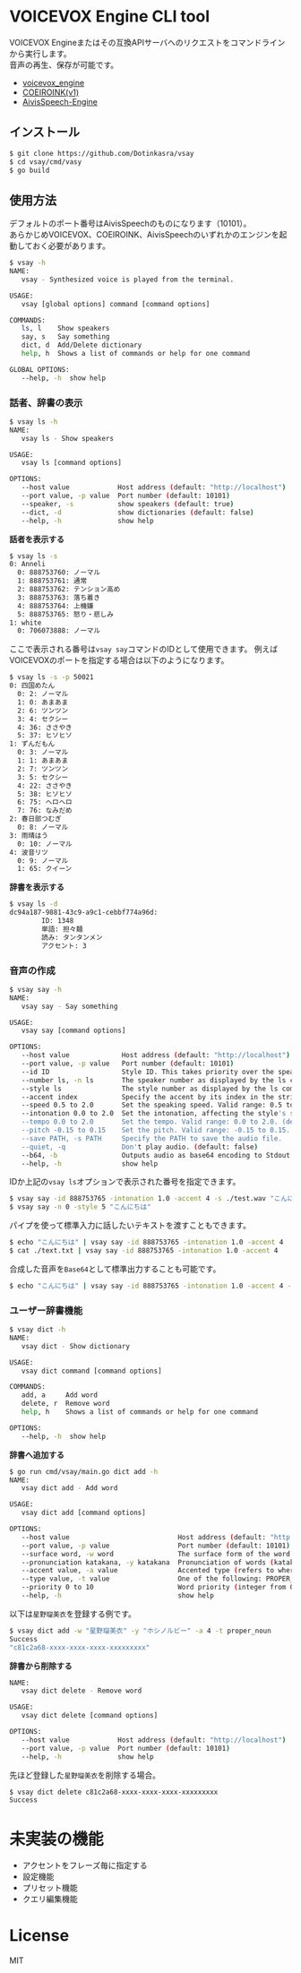 
# VOICEVOX Engine CLI tool

VOICEVOX Engineまたはその互換APIサーバへのリクエストをコマンドラインから実行します。  
音声の再生、保存が可能です。

- [voicevox_engine](https://github.com/VOICEVOX/voicevox_engine)
- [COEIROINK(v1)](https://coeiroink.com/)
- [AivisSpeech-Engine](https://github.com/Aivis-Project/AivisSpeech-Engine)

## インストール

```bash
$ git clone https://github.com/Dotinkasra/vsay
$ cd vsay/cmd/vasy
$ go build 
```

## 使用方法
デフォルトのポート番号はAivisSpeechのものになります（10101）。  
あらかじめVOICEVOX、COEIROINK、AivisSpeechのいずれかのエンジンを起動しておく必要があります。

```bash
$ vsay -h
NAME:
   vsay - Synthesized voice is played from the terminal.

USAGE:
   vsay [global options] command [command options]

COMMANDS:
   ls, l    Show speakers
   say, s   Say something
   dict, d  Add/Delete dictionary
   help, h  Shows a list of commands or help for one command

GLOBAL OPTIONS:
   --help, -h  show help
```

### 話者、辞書の表示
```bash
$ vsay ls -h
NAME:
   vsay ls - Show speakers

USAGE:
   vsay ls [command options]

OPTIONS:
   --host value            Host address (default: "http://localhost")
   --port value, -p value  Port number (default: 10101)
   --speaker, -s           show speakers (default: true)
   --dict, -d              show dictionaries (default: false)
   --help, -h              show help
```

**話者を表示する**

```bash
$ vsay ls -s 
0: Anneli
  0: 888753760: ノーマル
  1: 888753761: 通常
  2: 888753762: テンション高め
  3: 888753763: 落ち着き
  4: 888753764: 上機嫌
  5: 888753765: 怒り・悲しみ
1: white
  0: 706073888: ノーマル
```

ここで表示される番号は`vsay say`コマンドのIDとして使用できます。
例えばVOICEVOXのポートを指定する場合は以下のようになります。

```bash
$ vsay ls -s -p 50021 
0: 四国めたん
  0: 2: ノーマル
  1: 0: あまあま
  2: 6: ツンツン
  3: 4: セクシー
  4: 36: ささやき
  5: 37: ヒソヒソ
1: ずんだもん
  0: 3: ノーマル
  1: 1: あまあま
  2: 7: ツンツン
  3: 5: セクシー
  4: 22: ささやき
  5: 38: ヒソヒソ
  6: 75: ヘロヘロ
  7: 76: なみだめ
2: 春日部つむぎ
  0: 8: ノーマル
3: 雨晴はう
  0: 10: ノーマル
4: 波音リツ
  0: 9: ノーマル
  1: 65: クイーン
```

**辞書を表示する**
```bash
$ vsay ls -d
dc94a187-9881-43c9-a9c1-cebbf774a96d:
        ID: 1348
        単語: 担々麺
        読み: タンタンメン
        アクセント: 3
```

### 音声の作成
```bash
$ vsay say -h
NAME:
   vsay say - Say something

USAGE:
   vsay say [command options]

OPTIONS:
   --host value             Host address (default: "http://localhost")
   --port value, -p value   Port number (default: 10101)
   --id ID                  Style ID. This takes priority over the speaker number option. (default: 0)
   --number ls, -n ls       The speaker number as displayed by the ls command. (default: 0)
   --style ls               The style number as displayed by the ls command. (default: 0)
   --accent index           Specify the accent by its index in the string. (default: -1)
   --speed 0.5 to 2.0       Set the speaking speed. Valid range: 0.5 to 2.0. (default: 1)
   --intonation 0.0 to 2.0  Set the intonation, affecting the style's strength. Valid range: 0.0 to 2.0. (default: 1)
   --tempo 0.0 to 2.0       Set the tempo. Valid range: 0.0 to 2.0. (default: 1)
   --pitch -0.15 to 0.15    Set the pitch. Valid range: -0.15 to 0.15. (default: 0)
   --save PATH, -s PATH     Specify the PATH to save the audio file.
   --quiet, -q              Don't play audio. (default: false)
   --b64, -b                Outputs audio as base64 encoding to Stdout. (default: false)
   --help, -h               show help
```

IDか上記の`vsay ls`オプションで表示された番号を指定できます。 

```bash
$ vsay say -id 888753765 -intonation 1.0 -accent 4 -s ./test.wav "こんにちは"
$ vsay say -n 0 -style 5 "こんにちは"
```

パイプを使って標準入力に話したいテキストを渡すこともできます。 

```bash
$ echo "こんにちは" | vsay say -id 888753765 -intonation 1.0 -accent 4 
$ cat ./text.txt | vsay say -id 888753765 -intonation 1.0 -accent 4 
```

合成した音声を`Base64`として標準出力することも可能です。
```bash
$ echo "こんにちは" | vsay say -id 888753765 -intonation 1.0 -accent 4 -b -q >> b64out.txt
```

### ユーザー辞書機能
```bash
$ vsay dict -h
NAME:
   vsay dict - Show dictionary

USAGE:
   vsay dict command [command options]

COMMANDS:
   add, a     Add word
   delete, r  Remove word
   help, h    Shows a list of commands or help for one command

OPTIONS:
   --help, -h  show help
```
**辞書へ追加する**
```bash
$ go run cmd/vsay/main.go dict add -h
NAME:
   vsay dict add - Add word

USAGE:
   vsay dict add [command options]

OPTIONS:
   --host value                           Host address (default: "http://localhost")
   --port value, -p value                 Port number (default: 10101)
   --surface word, -w word                The surface form of the word.
   --pronunciation katakana, -y katakana  Pronunciation of words (katakana)
   --accent value, -a value               Accented type (refers to where the sound goes down) (default: 0)
   --type value, -t value                 One of the following: PROPER_NOUN, COMMON_NOUN, VERB, ADJECTIVE,SUFFIX
   --priority 0 to 10                     Word priority (integer from 0 to 10). (default: 0)
   --help, -h                             show help
```
以下は`星野瑠美衣`を登録する例です。
```bash
$ vsay dict add -w "星野瑠美衣" -y "ホシノルビー" -a 4 -t proper_noun 
Success
"c81c2a68-xxxx-xxxx-xxxx-xxxxxxxxx"
```

**辞書から削除する**
```bash
NAME:
   vsay dict delete - Remove word

USAGE:
   vsay dict delete [command options]

OPTIONS:
   --host value            Host address (default: "http://localhost")
   --port value, -p value  Port number (default: 10101)
   --help, -h              show help
```
先ほど登録した`星野瑠美衣`を削除する場合。
```bash
$ vsay dict delete c81c2a68-xxxx-xxxx-xxxx-xxxxxxxxx
Success
```

# 未実装の機能
 - アクセントをフレーズ毎に指定する
 - 設定機能
 - プリセット機能
 - クエリ編集機能

# License
MIT
